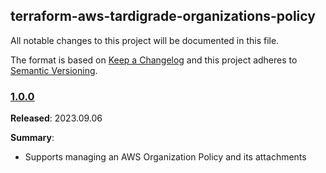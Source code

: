 ## terraform-aws-tardigrade-organizations-policy

All notable changes to this project will be documented in this file.

The format is based on [Keep a Changelog](http://keepachangelog.com/) and this project adheres to [Semantic Versioning](http://semver.org/).

### [1.0.0](https://github.com/plus3it/terraform-aws-organizations-policy/releases/tag/1.0.0)

**Released**: 2023.09.06

**Summary**:

*   Supports managing an AWS Organization Policy and its attachments
